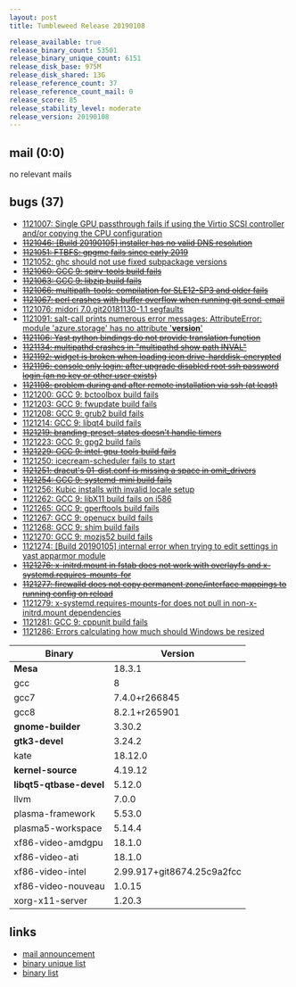 ```yaml
---
layout: post
title: Tumbleweed Release 20190108

release_available: true
release_binary_count: 53501
release_binary_unique_count: 6151
release_disk_base: 975M
release_disk_shared: 13G
release_reference_count: 37
release_reference_count_mail: 0
release_score: 85
release_stability_level: moderate
release_version: 20190108
---
```


## mail (0:0)

no relevant mails

## bugs (37)

<!--more-->

- [1121007: Single GPU passthrough fails if using the Virtio SCSI controller and/or copying the CPU configuration](https://bugzilla.opensuse.org/show_bug.cgi?id=1121007)
- ~~[1121046: \[Build 20190105\] installer has no valid DNS resolution](https://bugzilla.opensuse.org/show_bug.cgi?id=1121046)~~
- ~~[1121051: FTBFS: gpgme fails since early 2019](https://bugzilla.opensuse.org/show_bug.cgi?id=1121051)~~
- [1121052: ghc should not use fixed subpackage versions](https://bugzilla.opensuse.org/show_bug.cgi?id=1121052)
- ~~[1121060: GCC 9: spirv-tools build fails](https://bugzilla.opensuse.org/show_bug.cgi?id=1121060)~~
- ~~[1121063: GCC 9: libzip build fails](https://bugzilla.opensuse.org/show_bug.cgi?id=1121063)~~
- ~~[1121066: multipath-tools: compilation for SLE12-SP3 and older fails](https://bugzilla.opensuse.org/show_bug.cgi?id=1121066)~~
- ~~[1121067: perl crashes with buffer overflow when running git send-email](https://bugzilla.opensuse.org/show_bug.cgi?id=1121067)~~
- [1121076: midori 7.0.git20181130-1.1 segfaults](https://bugzilla.opensuse.org/show_bug.cgi?id=1121076)
- [1121091: salt-call prints numerous error messages: AttributeError: module 'azure.storage' has no attribute '__version__'](https://bugzilla.opensuse.org/show_bug.cgi?id=1121091)
- ~~[1121106: Yast python bindings do not provide translation function](https://bugzilla.opensuse.org/show_bug.cgi?id=1121106)~~
- ~~[1121134: multipathd crashes in "multipathd show path INVAL"](https://bugzilla.opensuse.org/show_bug.cgi?id=1121134)~~
- ~~[1121192: widget is broken when loading icon drive-harddisk-encrypted](https://bugzilla.opensuse.org/show_bug.cgi?id=1121192)~~
- ~~[1121196: console only login: after upgrade disabled root ssh password login (an no key or other user exists)](https://bugzilla.opensuse.org/show_bug.cgi?id=1121196)~~
- ~~[1121198: problem during and after remote installation via ssh (at least)](https://bugzilla.opensuse.org/show_bug.cgi?id=1121198)~~
- [1121200: GCC 9: bctoolbox build fails](https://bugzilla.opensuse.org/show_bug.cgi?id=1121200)
- [1121203: GCC 9:  fwupdate build fails](https://bugzilla.opensuse.org/show_bug.cgi?id=1121203)
- [1121208: GCC 9:  grub2 build fails](https://bugzilla.opensuse.org/show_bug.cgi?id=1121208)
- [1121214: GCC 9: libqt4 build fails](https://bugzilla.opensuse.org/show_bug.cgi?id=1121214)
- ~~[1121219: branding-preset-states doesn't handle timers](https://bugzilla.opensuse.org/show_bug.cgi?id=1121219)~~
- [1121223: GCC 9:  gpg2 build fails](https://bugzilla.opensuse.org/show_bug.cgi?id=1121223)
- ~~[1121229: GCC 9: intel-gpu-tools build fails](https://bugzilla.opensuse.org/show_bug.cgi?id=1121229)~~
- [1121250: icecream-scheduler fails to start](https://bugzilla.opensuse.org/show_bug.cgi?id=1121250)
- ~~[1121251: dracut's 01-dist.conf is missing a space in omit_drivers](https://bugzilla.opensuse.org/show_bug.cgi?id=1121251)~~
- ~~[1121254: GCC 9: systemd-mini build fails](https://bugzilla.opensuse.org/show_bug.cgi?id=1121254)~~
- [1121256: Kubic installs with invalid locale setup](https://bugzilla.opensuse.org/show_bug.cgi?id=1121256)
- [1121262: GCC 9:  libX11 build fails on i586](https://bugzilla.opensuse.org/show_bug.cgi?id=1121262)
- [1121265: GCC 9: gperftools build fails](https://bugzilla.opensuse.org/show_bug.cgi?id=1121265)
- [1121267: GCC 9: openucx build fails](https://bugzilla.opensuse.org/show_bug.cgi?id=1121267)
- [1121268: GCC 9: shim build fails](https://bugzilla.opensuse.org/show_bug.cgi?id=1121268)
- [1121270: GCC 9: mozjs52 build fails](https://bugzilla.opensuse.org/show_bug.cgi?id=1121270)
- [1121274: \[Build 20190105\] internal error when trying to edit settings in yast apparmor module](https://bugzilla.opensuse.org/show_bug.cgi?id=1121274)
- ~~[1121276: x-initrd.mount in fstab does not work with overlayfs and x-systemd.requires-mounts-for](https://bugzilla.opensuse.org/show_bug.cgi?id=1121276)~~
- ~~[1121277: firewalld does not copy permanent zone/interface mappings to running config on reload](https://bugzilla.opensuse.org/show_bug.cgi?id=1121277)~~
- [1121279: x-systemd.requires-mounts-for does not pull in non-x-initrd.mount dependencies](https://bugzilla.opensuse.org/show_bug.cgi?id=1121279)
- [1121281: GCC 9:  cppunit build fails](https://bugzilla.opensuse.org/show_bug.cgi?id=1121281)
- [1121286: Errors calculating how much should Windows be resized](https://bugzilla.opensuse.org/show_bug.cgi?id=1121286)

Binary | Version
--- | ---
**Mesa** | 18.3.1
gcc | 8
gcc7 | 7.4.0+r266845
gcc8 | 8.2.1+r265901
**gnome-builder** | 3.30.2
**gtk3-devel** | 3.24.2
kate | 18.12.0
**kernel-source** | 4.19.12
**libqt5-qtbase-devel** | 5.12.0
llvm | 7.0.0
plasma-framework | 5.53.0
plasma5-workspace | 5.14.4
xf86-video-amdgpu | 18.1.0
xf86-video-ati | 18.1.0
xf86-video-intel | 2.99.917+git8674.25c9a2fcc
xf86-video-nouveau | 1.0.15
xorg-x11-server | 1.20.3

## links

- [mail announcement](https://lists.opensuse.org/opensuse-factory/2019-01/msg00092.html)
- [binary unique list](http://download.tumbleweed.boombatower.com/20190108/rpm.unique.list)
- [binary list](http://download.tumbleweed.boombatower.com/20190108/rpm.list)
